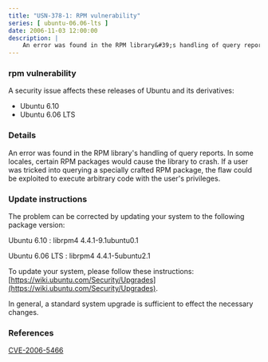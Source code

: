 ```yaml
---
title: "USN-378-1: RPM vulnerability"
series: [ ubuntu-06.06-lts ]
date: 2006-11-03 12:00:00
description: |
    An error was found in the RPM library&#39;s handling of query reports.  In  some locales, certain RPM packages would cause the library to crash.  If  a user was tricked into querying a specially crafted RPM package, the  flaw could be exploited to execute arbitrary code with the user&#39;s  privileges.
--- 
```

 
### rpm vulnerability

A security issue affects these releases of Ubuntu and its derivatives:

* Ubuntu 6.10
* Ubuntu 6.06 LTS

### Details

An error was found in the RPM library&#39;s handling of query reports. In some locales, certain RPM packages would cause the library to crash. If a user was tricked into querying a specially crafted RPM package, the flaw could be exploited to execute arbitrary code with the user&#39;s privileges.

### Update instructions

The problem can be corrected by updating your system to the following package version:

Ubuntu 6.10
 : librpm4 <span>4.4.1-9.1ubuntu0.1</span>

Ubuntu 6.06 LTS
 : librpm4 <span>4.4.1-5ubuntu2.1</span>

To update your system, please follow these instructions: [https://wiki.ubuntu.com/Security/Upgrades](https://wiki.ubuntu.com/Security/Upgrades).

In general, a standard system upgrade is sufficient to effect the necessary changes.

### References

 [CVE-2006-5466](http://people.ubuntu.com/~ubuntu-security/cve/CVE-2006-5466)
 
